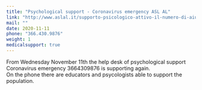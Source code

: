```yaml
---
title: "Psychological support - Coronavirus emergency ASL AL"
link: "http://www.aslal.it/supporto-psicologico-attivo-il-numero-di-aiuto-asl-al"
mail: ""
date: 2020-11-11
phone: "366.430.9876"
weight: 1
medicalsupport: true
---
```


From Wednesday November 11th the help desk of psychological support Coronavirus emergency 3664309876 is supporting again.  
On the phone there are educators and psycologists able to support the population.
